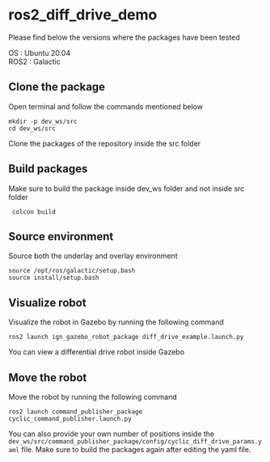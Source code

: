 # ros2_diff_drive_demo

Please find below the versions where the packages have been tested

OS : Ubuntu 20.04 \
ROS2 : Galactic

## Clone the package

Open terminal and follow the commands mentioned below

```shell
mkdir -p dev_ws/src
cd dev_ws/src
```

 Clone the packages of the repository inside the src folder

 ## Build packages

 Make sure to build the package inside dev_ws folder and not inside src folder

```shell
 colcon build
 ```

 ## Source environment

 Source both the underlay and overlay environment

 ```shell
 source /opt/ros/galactic/setup.bash
 source install/setup.bash
 ```

 ## Visualize robot

 Visualize the robot in Gazebo by running the following command

 ```shell
 ros2 launch ign_gazebo_robot_package diff_drive_example.launch.py
 ```

 You can view a differential drive robot inside Gazebo

 ## Move the robot

 Move the robot by running the following command

 ```shell
 ros2 launch command_publisher_package cyclic_command_publisher.launch.py
 ```

 You can also provide your own number of positions inside the ```dev_ws/src/command_publisher_package/config/cyclic_diff_drive_params.yaml``` file. Make sure to build the packages again after editing the yaml file.

